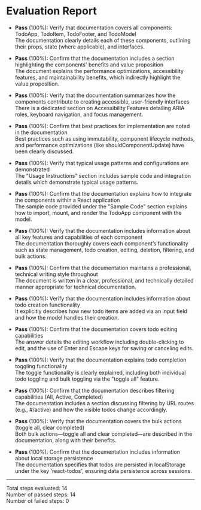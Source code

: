# Evaluation Report

- **Pass** (100%): Verify that documentation covers all components: TodoApp, TodoItem, TodoFooter, and TodoModel  
  The documentation clearly details each of these components, outlining their props, state (where applicable), and interfaces.

- **Pass** (100%): Confirm that the documentation includes a section highlighting the components' benefits and value proposition  
  The document explains the performance optimizations, accessibility features, and maintainability benefits, which indirectly highlight the value proposition.

- **Pass** (100%): Verify that the documentation summarizes how the components contribute to creating accessible, user-friendly interfaces  
  There is a dedicated section on Accessibility Features detailing ARIA roles, keyboard navigation, and focus management.

- **Pass** (100%): Confirm that best practices for implementation are noted in the documentation  
  Best practices such as using immutability, component lifecycle methods, and performance optimizations (like shouldComponentUpdate) have been clearly discussed.

- **Pass** (100%): Verify that typical usage patterns and configurations are demonstrated  
  The "Usage Instructions" section includes sample code and integration details which demonstrate typical usage patterns.

- **Pass** (100%): Confirm that the documentation explains how to integrate the components within a React application  
  The sample code provided under the "Sample Code" section explains how to import, mount, and render the TodoApp component with the model.

- **Pass** (100%): Verify that the documentation includes information about all key features and capabilities of each component  
  The documentation thoroughly covers each component’s functionality such as state management, todo creation, editing, deletion, filtering, and bulk actions.

- **Pass** (100%): Confirm that the documentation maintains a professional, technical writing style throughout  
  The document is written in a clear, professional, and technically detailed manner appropriate for technical documentation.

- **Pass** (100%): Verify that the documentation includes information about todo creation functionality  
  It explicitly describes how new todo items are added via an input field and how the model handles their creation.

- **Pass** (100%): Confirm that the documentation covers todo editing capabilities  
  The answer details the editing workflow including double-clicking to edit, and the use of Enter and Escape keys for saving or canceling edits.

- **Pass** (100%): Verify that the documentation explains todo completion toggling functionality  
  The toggle functionality is clearly explained, including both individual todo toggling and bulk toggling via the "toggle all" feature.

- **Pass** (100%): Confirm that the documentation describes filtering capabilities (All, Active, Completed)  
  The documentation includes a section discussing filtering by URL routes (e.g., #/active) and how the visible todos change accordingly.

- **Pass** (100%): Verify that the documentation covers the bulk actions (toggle all, clear completed)  
  Both bulk actions—toggle all and clear completed—are described in the documentation, along with their benefits.

- **Pass** (100%): Confirm that the documentation includes information about local storage persistence  
  The documentation specifies that todos are persisted in localStorage under the key 'react-todos', ensuring data persistence across sessions.

---

Total steps evaluated: 14  
Number of passed steps: 14  
Number of failed steps: 0